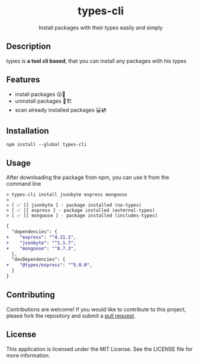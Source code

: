 <h1 align="center">
    types-cli
</h1>
<p align="center">Install packages with their types easily and simply</p>

<h2>Description</h2>
<p>
types is <strong>a tool cli based</strong>, that you can install any packages with his types
</p>

<h2>Features</h2>
<ul>
    <li>install packages 😮🎉</li>
    <li>uninstall packages 🥳🏗️</li>
    <li>scan already installed packages 💻💿</li>
</ul>

<h2>Installation</h2>

```shell
npm install --global types-cli
```

<h2>Usage</h2>
<p>After downloading the package from npm, you can use it from the command line</p>

```shell
> types-cli install jsonbyte express mongoose 
>
> [ ✅ ][ jsonbyte ] - package installed (no-types)
> [ ✅ ][ express ] - package installed (external-types) 
> [ ✅ ][ mongoose ] - package installed (includes-types)
```
```diff
{
  "dependencies": {
+    "express": "^4.21.1",
+    "jsonbyte": "^1.1.7",
+    "mongoose": "^8.7.3",
  },
  "devDependencies": {
+    "@types/express": "^5.0.0",
  }
}

```

<h2>Contributing</h2>
<p>
Contributions are welcome! If you would like to contribute to this project, please fork the repository and submit a <a href="https://github.com/AbdullahalyDev/redirect-detector/pulls">pull request</a>.
</p>

<h2>License</h2>
<p>
This application is licensed under the MIT License. See the LICENSE file for more information.
</p>
